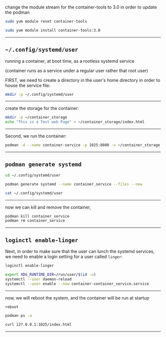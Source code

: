 

change the module stream for the container-tools to 3.0 in order to update the podman

```bash
sudo yum module reset container-tools
```


```bash
sudo yum module install container-tools:3.0 
```

________________________________________________________________________________________________


## `~/.config/systemd/user`

running a container, at boot time, as a rootless systemd service

(container runs as a service under a regular user rather that root user)

FIRST, we need to create a directory in the user's home directory in order to house the service file:

```bash
mkdir -p ~/.config/systemd/user
```


________________________________________________________________________________________________


create the storage for the container:

```bash
mkdir -p ~/container_storage
echo "This is a Test web Page" > ~/container_storage/index.html
```

________________________________________________________________________________________________

Second, we run the container:

```bash
podman -d --name container-service -p 1025:8080 -v ~/container_storage:/var/www/html:Z registry.access.redhat.com/rhscl/httpd-24-rhel7
```

________________________________________________________________________________________________


## `podman generate systemd`

```bash
cd ~/.config/systemd/user

podman generate systemd --name container_service --files --new
```




```bash
cat ~/.config/systemd/user
```

________________________________________________________________________________________________

now we can kill and remove the container,

```bash
podman kill container_service
podman rm container_service
```

________________________________________________________________________________________________

## `loginctl enable-linger`

Next, in order to make sure that the user can lunch the systemd services, we need to enable a login setting for a user called `linger`:


```bash
loginctl enable-linger
```

```bash
export XDG_RUNTIME_DIR=/run/user/$(id -u)
systemctl --user daemon-reload
systemctl --user enable --now container-container_service.service
```

________________________________________________________________________________________________


now, we will reboot the system, and the container will be run at startup

```bash
reboot
```


```bash
podman ps -a
```




```bash
curl 127.0.0.1:1025/index.html
```


________________________________________________________________________________________________
